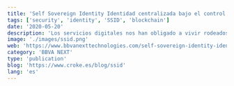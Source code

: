 ```yaml
---
title: 'Self Sovereign Identity Identidad centralizada bajo el control del usuario'
tags: ['security', 'identity', 'SSID', 'blockchain']
date: '2020-05-20'
description: 'Los servicios digitales nos han obligado a vivir rodeados de credenciales. Su mala gestión por parte de usuarios o proveedores representa un peligro para nuestra privacidad y puede suponer un gran costo el tener que almacenarlos.'
image: './images/ssid.png'
web: 'https://www.bbvanexttechnologies.com/self-sovereign-identity-identidad-centralizada-bajo-el-control-de-usuario/'
category: 'BBVA NEXT'
type: 'publication'
blog: 'https://www.croke.es/blog/ssid'
lang: 'es'
---
```

